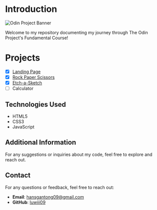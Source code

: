 # Introduction

![Odin Project Banner](https://github.com/luwiii09/Odin-Project/assets/137252669/65e2af6e-171c-4e56-9f0f-f567e66c8962)

Welcome to my repository documenting my journey through The Odin Project's Fundamental Course!

# Projects

- [x] [Landing Page](https://luwiii09.github.io/Odin-Project/LandingPage/)
- [x] [Rock Paper Scissors](https://luwiii09.github.io/Odin-Project/RockPaperScissors/)
- [x] [Etch-a-Sketch](https://luwiii09.github.io/Odin-Project/EtchASketch/)
- [ ] Calculator

## Technologies Used

- HTML5
- CSS3
- JavaScript

## Additional Information

For any suggestions or inquiries about my code, feel free to explore and reach out.

## Contact

For any questions or feedback, feel free to reach out:

- **Email**: [hansgantong09@gmail.com](mailto://hansgantong09@gmail.com)
- **GitHub**: [luwiii09](https://github.com/luwiii09)
